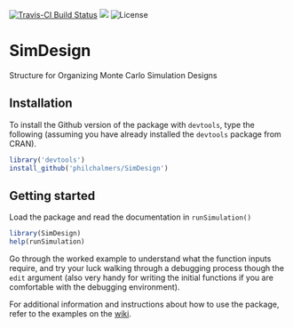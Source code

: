 

[![Travis-CI Build Status](https://travis-ci.org/philchalmers/SimDesign.svg?branch=master)](https://travis-ci.org/philchalmers/SimDesign) [![](http://www.r-pkg.org/badges/version/SimDesign)](http://www.r-pkg.org/pkg/SimDesign) ![License](http://img.shields.io/badge/license-GPL%20%28%3E=%202%29-brightgreen.svg?style=flat)

# SimDesign

Structure for Organizing Monte Carlo Simulation Designs

## Installation

To install the Github version of the package with `devtools`, type the following (assuming you have already installed the `devtools` package from CRAN).

```r
library('devtools')
install_github('philchalmers/SimDesign')
```

## Getting started

Load the package and read the documentation in `runSimulation()`

```r
library(SimDesign)
help(runSimulation)
```

Go through the worked example to understand what the function inputs require, and try your luck walking through a debugging process though the `edit` argument (also very handy for writing the initial functions if you are comfortable with the debugging environment).

For additional information and instructions about how to use the package, refer to the examples on the [wiki](https://github.com/philchalmers/SimDesign/wiki).

